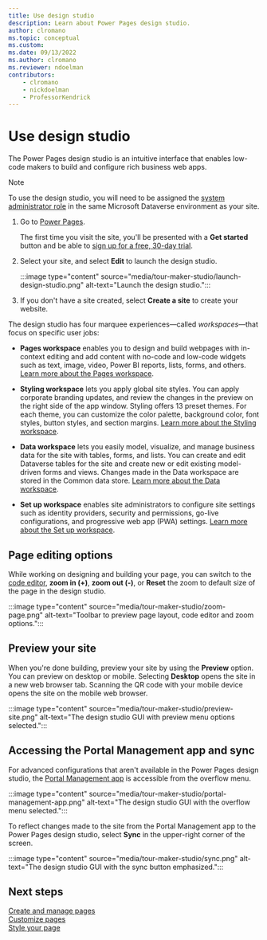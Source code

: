 ```yaml
---
title: Use design studio
description: Learn about Power Pages design studio.
author: clromano
ms.topic: conceptual
ms.custom: 
ms.date: 09/13/2022
ms.author: clromano
ms.reviewer: ndoelman
contributors:
    - clromano
    - nickdoelman
    - ProfessorKendrick
---
```


# Use design studio

The Power Pages design studio is an intuitive interface that enables low-code makers to build and configure rich business web apps.

> [!NOTE]
> To use the design studio, you will need to be assigned the [system administrator role](/power-platform/admin/assign-security-roles) in the same Microsoft Dataverse environment as your site. 

1. Go to [Power Pages](https://make.powerpages.microsoft.com/).

    The first time you visit the site, you'll be presented with a **Get started** button and be able to [sign up for a free, 30-day trial](trial-signup.md).

1. Select your site, and select **Edit** to launch the design studio.

    :::image type="content" source="media/tour-maker-studio/launch-design-studio.png" alt-text="Launch the design studio.":::

1. If you don't have a site created, select **Create a site** to create your website.

The design studio has four marquee experiences—called *workspaces*—that focus on specific user jobs:

- **Pages workspace** enables you to design and build webpages with in-context editing and add content with no-code and low-code widgets such as text, image, video, Power BI reports, lists, forms, and others. [Learn more about the Pages workspace](first-page.md).

- **Styling workspace** lets you apply global site styles. You can apply corporate branding updates, and review the changes in the preview on the right side of the app window. Styling offers 13 preset themes. For each theme, you can customize the color palette, background color, font styles, button styles, and section margins. [Learn more about the Styling workspace](style-site.md).

- **Data workspace** lets you easily model, visualize, and manage business data for the site with tables, forms, and lists. You can create and edit Dataverse tables for the site and create new or edit existing model-driven forms and views. Changes made in the Data workspace are stored in the Common data store. [Learn more about the Data workspace](use-data-workspace.md).

- **Set up workspace** enables site administrators to configure site settings such as identity providers, security and permissions, go-live configurations, and progressive web app (PWA) settings. [Learn more about the Set up workspace](..\configure\setup-workspace.md).

## Page editing options

While working on designing and building your page, you can switch to the [code editor](code-editor.md), **zoom in (+)**,  **zoom out (-)**, or **Reset** the zoom to default size of the page in the design studio.

:::image type="content" source="media/tour-maker-studio/zoom-page.png" alt-text="Toolbar to preview page layout, code editor and zoom options.":::

## Preview your site

When you're done building, preview your site by using the **Preview** option. You can preview on desktop or mobile. Selecting **Desktop** opens the site in a new web browser tab. Scanning the QR code with your mobile device opens the site on the mobile web browser.

:::image type="content" source="media/tour-maker-studio/preview-site.png" alt-text="The design studio GUI with preview menu options selected.":::

## Accessing the Portal Management app and sync

For advanced configurations that aren't available in the Power Pages design studio, the [Portal Management app](../configure/portal-management-app.md) is accessible from the overflow menu.

:::image type="content" source="media/tour-maker-studio/portal-management-app.png" alt-text="The design studio GUI with the overflow menu selected.":::

To reflect changes made to the site from the Portal Management app to the Power Pages design studio, select **Sync** in the upper-right corner of the screen.

:::image type="content" source="media/tour-maker-studio/sync.png" alt-text="The design studio GUI with the sync button emphasized.":::

## Next steps

[Create and manage pages](first-page.md)<br>
[Customize pages](customize-pages.md)<br>
[Style your page](style-site.md)

